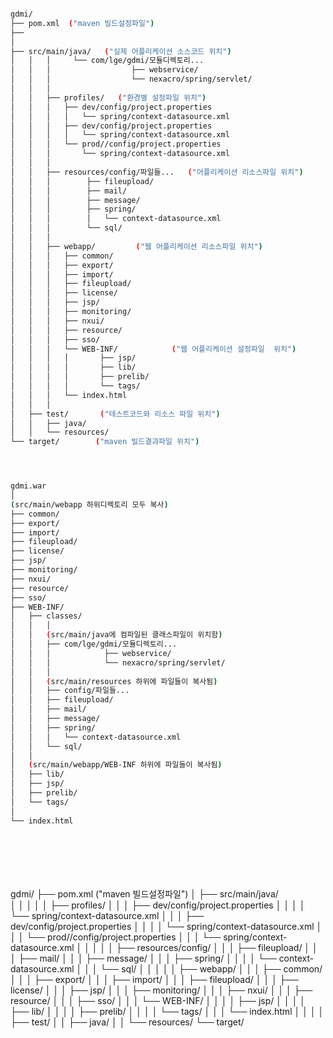 ```bash

gdmi/
├── pom.xml  ("maven 빌드설정파일")
├── 
│
├── src/main/java/   ("실제 어플리케이션 소스코드 위치")
│   │   │     └── com/lge/gdmi/모듈디렉토리...
│   │   │                  ├── webservice/
│   │   │                  └── nexacro/spring/servlet/
│   │   │
│   │   ├── profiles/   ("환경별 설정파일 위치")
│   │   │   ├── dev/config/project.properties
│   │   │   │   └── spring/context-datasource.xml
│   │   │   ├── dev/config/project.properties
│   │   │   │   └── spring/context-datasource.xml
│   │   │   └── prod//config/project.properties
│   │   │       └── spring/context-datasource.xml
│   │   │
│   │   ├── resources/config/파일들...   ("어플리케이션 리소스파일 위치")
│   │   │        ├── fileupload/
│   │   │        ├── mail/
│   │   │        ├── message/
│   │   │        ├── spring/
│   │   │        │   └── context-datasource.xml
│   │   │        └── sql/
│   │   │
│   │   ├── webapp/         ("웹 어플리케이션 리소스파일 위치")
│   │   │   ├── common/
│   │   │   ├── export/
│   │   │   ├── import/
│   │   │   ├── fileupload/
│   │   │   ├── license/
│   │   │   ├── jsp/
│   │   │   ├── monitoring/
│   │   │   ├── nxui/
│   │   │   ├── resource/
│   │   │   ├── sso/
│   │   │   └── WEB-INF/            ("웹 어플리케이션 설정파일  위치")
│   │   │   │       ├── jsp/
│   │   │   │       ├── lib/
│   │   │   │       ├── prelib/
│   │   │   │       └── tags/
│   │   │   └── index.html
│   │   │
│   ├── test/       ("테스트코드와 리소스 파일 위치")
│   │   ├── java/
│   │   └── resources/
└── target/        ("maven 빌드결과파일 위치")




gdmi.war
│
(src/main/webapp 하위디렉토리 모두 복사)
├── common/
├── export/
├── import/
├── fileupload/
├── license/
├── jsp/
├── monitoring/
├── nxui/
├── resource/
├── sso/
├── WEB-INF/
│   ├── classes/
│   │   │
│   │   (src/main/java에 컴파일된 클래스파일이 위치함)
│   │   ├── com/lge/gdmi/모듈디렉토리...
│   │   │            ├── webservice/
│   │   │            └── nexacro/spring/servlet/
│   │   │
│   │   (src/main/resources 하위에 파일들이 복사됨)
│   │   ├── config/파일들...
│   │   ├── fileupload/
│   │   ├── mail/
│   │   ├── message/
│   │   ├── spring/
│   │   │   └── context-datasource.xml
│   │   └── sql/
│   │
│   (src/main/webapp/WEB-INF 하위에 파일들이 복사됨)
│   ├── lib/
│   ├── jsp/
│   ├── prelib/
│   └── tags/
│ 
└── index.html








```



gdmi/
├── pom.xml  ("maven 빌드설정파일") 
│
├── src/main/java/   
│   │   │
│   │   ├── profiles/ 
│   │   │   ├── dev/config/project.properties
│   │   │   │   └── spring/context-datasource.xml
│   │   │   ├── dev/config/project.properties
│   │   │   │   └── spring/context-datasource.xml
│   │   │   └── prod//config/project.properties
│   │   │       └── spring/context-datasource.xml
│   │   │
│   │   ├── resources/config/
│   │   │         ├── fileupload/
│   │   │         ├── mail/
│   │   │         ├── message/
│   │   │         ├── spring/
│   │   │         │   └── context-datasource.xml
│   │   │         └── sql/
│   │   │
│   │   ├── webapp/
│   │   │   ├── common/
│   │   │   ├── export/
│   │   │   ├── import/
│   │   │   ├── fileupload/
│   │   │   ├── license/
│   │   │   ├── jsp/
│   │   │   ├── monitoring/
│   │   │   ├── nxui/
│   │   │   ├── resource/
│   │   │   ├── sso/
│   │   │   └── WEB-INF/
│   │   │   │       ├── jsp/
│   │   │   │       ├── lib/
│   │   │   │       ├── prelib/
│   │   │   │       └── tags/
│   │   │   └── index.html
│   │   │
│   ├── test/
│   │   ├── java/
│   │   └── resources/
└── target/